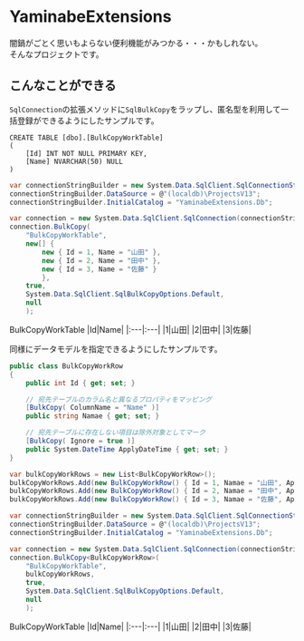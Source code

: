 # YaminabeExtensions

闇鍋がごとく思いもよらない便利機能がみつかる・・・かもしれない。  
そんなプロジェクトです。

## こんなことができる

`SqlConnection`の拡張メソッドに`SqlBulkCopy`をラップし、匿名型を利用して一括登録ができるようにしたサンプルです。

```tsql
CREATE TABLE [dbo].[BulkCopyWorkTable]
(
    [Id] INT NOT NULL PRIMARY KEY, 
    [Name] NVARCHAR(50) NULL
)
```

```c#
var connectionStringBuilder = new System.Data.SqlClient.SqlConnectionStringBuilder();
connectionStringBuilder.DataSource = @"(localdb)\ProjectsV13";
connectionStringBuilder.InitialCatalog = "YaminabeExtensions.Db";

var connection = new System.Data.SqlClient.SqlConnection(connectionStringBuilder.ToString());
connection.BulkCopy(
    "BulkCopyWorkTable",
    new[] {
        new { Id = 1, Name = "山田" },
        new { Id = 2, Name = "田中" },
        new { Id = 3, Name = "佐藤" }
        },
    true,
    System.Data.SqlClient.SqlBulkCopyOptions.Default,
    null
    );
```

BulkCopyWorkTable
|Id|Name|
|:---|:---|
|1|山田|
|2|田中|
|3|佐藤|

同様にデータモデルを指定できるようにしたサンプルです。

```c#
public class BulkCopyWorkRow
{
    public int Id { get; set; }

    // 宛先テーブルのカラム名と異なるプロパティをマッピング
    [BulkCopy( ColumnName = "Name" )]
    public string Namae { get; set; }

    // 宛先テーブルに存在しない項目は除外対象としてマーク
    [BulkCopy( Ignore = true )]
    public System.DateTime ApplyDateTime { get; set; }
}
```
```c#
var bulkCopyWorkRows = new List<BulkCopyWorkRow>();
bulkCopyWorkRows.Add(new BulkCopyWorkRow() { Id = 1, Namae = "山田", ApplyDateTime = System.DateTime.Now });
bulkCopyWorkRows.Add(new BulkCopyWorkRow() { Id = 2, Namae = "田中", ApplyDateTime = System.DateTime.Now });
bulkCopyWorkRows.Add(new BulkCopyWorkRow() { Id = 3, Namae = "佐藤", ApplyDateTime = System.DateTime.Now });

var connectionStringBuilder = new System.Data.SqlClient.SqlConnectionStringBuilder();
connectionStringBuilder.DataSource = @"(localdb)\ProjectsV13";
connectionStringBuilder.InitialCatalog = "YaminabeExtensions.Db";

var connection = new System.Data.SqlClient.SqlConnection(connectionStringBuilder.ToString());
connection.BulkCopy<BulkCopyWorkRow>(
    "BulkCopyWorkTable",
    bulkCopyWorkRows,
    true,
    System.Data.SqlClient.SqlBulkCopyOptions.Default,
    null
    );
```

BulkCopyWorkTable
|Id|Name|
|:---|:---|
|1|山田|
|2|田中|
|3|佐藤|
